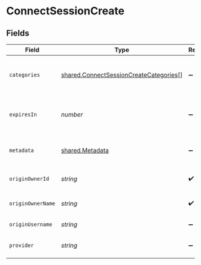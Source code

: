 # ConnectSessionCreate


## Fields

| Field                                                                                            | Type                                                                                             | Required                                                                                         | Description                                                                                      | Example                                                                                          |
| ------------------------------------------------------------------------------------------------ | ------------------------------------------------------------------------------------------------ | ------------------------------------------------------------------------------------------------ | ------------------------------------------------------------------------------------------------ | ------------------------------------------------------------------------------------------------ |
| `categories`                                                                                     | [shared.ConnectSessionCreateCategories](../../models/shared/connectsessioncreatecategories.md)[] | :heavy_minus_sign:                                                                               | The categories of the provider to connect to                                                     | ats,hris,crm,marketing,common                                                                    |
| `expiresIn`                                                                                      | *number*                                                                                         | :heavy_minus_sign:                                                                               | How long the session should be valid for in seconds                                              |                                                                                                  |
| `metadata`                                                                                       | [shared.Metadata](../../models/shared/metadata.md)                                               | :heavy_minus_sign:                                                                               | The metadata for the connection                                                                  |                                                                                                  |
| `originOwnerId`                                                                                  | *string*                                                                                         | :heavy_check_mark:                                                                               | The origin owner identifier                                                                      |                                                                                                  |
| `originOwnerName`                                                                                | *string*                                                                                         | :heavy_check_mark:                                                                               | The origin owner name                                                                            |                                                                                                  |
| `originUsername`                                                                                 | *string*                                                                                         | :heavy_minus_sign:                                                                               | The origin username                                                                              |                                                                                                  |
| `provider`                                                                                       | *string*                                                                                         | :heavy_minus_sign:                                                                               | The provider to connect to                                                                       |                                                                                                  |